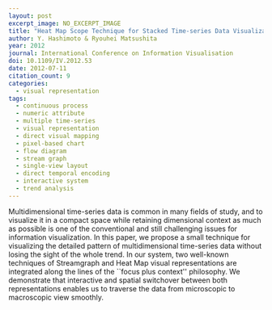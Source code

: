 ```yaml
---
layout: post
excerpt_image: NO_EXCERPT_IMAGE
title: "Heat Map Scope Technique for Stacked Time-series Data Visualization"
author: Y. Hashimoto & Ryouhei Matsushita
year: 2012
journal: International Conference on Information Visualisation
doi: 10.1109/IV.2012.53
date: 2012-07-11
citation_count: 9
categories:
  - visual representation
tags:
  - continuous process
  - numeric attribute
  - multiple time-series
  - visual representation
  - direct visual mapping
  - pixel-based chart
  - flow diagram
  - stream graph
  - single-view layout
  - direct temporal encoding
  - interactive system
  - trend analysis
---
```

Multidimensional time-series data is common in many fields of study, and to visualize it in a compact space while retaining dimensional context as much as possible is one of the conventional and still challenging issues for information visualization. In this paper, we propose a small technique for visualizing the detailed pattern of multidimensional time-series data without losing the sight of the whole trend. In our system, two well-known techniques of Streamgraph and Heat Map visual representations are integrated along the lines of the ``focus plus context'' philosophy. We demonstrate that interactive and spatial switchover between both representations enables us to traverse the data from microscopic to macroscopic view smoothly.
